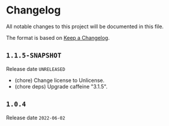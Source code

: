 # Changelog

All notable changes to this project will be documented in this file.

The format is based on [Keep a Changelog](https://keepachangelog.com/en/1.0.0/).

## `1.1.5-SNAPSHOT`

Release date `UNRELEASED`

- (chore) Change license to Unlicense.
- (chore deps) Upgrade caffeine "3.1.5".

## `1.0.4`

Release date `2022-06-02`
